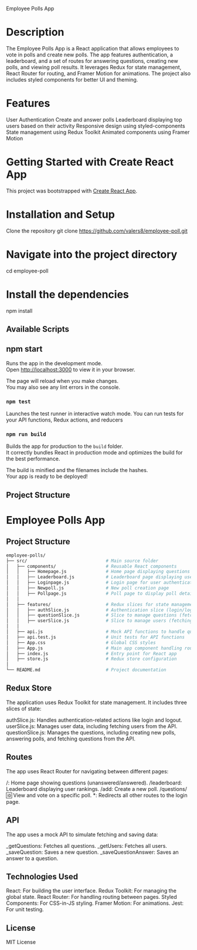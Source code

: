 Employee Polls App

# Description
The Employee Polls App is a React application that allows employees to vote in polls and create new polls. 
The app features authentication, a leaderboard, and a set of routes for answering questions, creating new polls, and viewing poll results. 
It leverages Redux for state management, React Router for routing, and Framer Motion for animations. 
The project also includes styled components for better UI and theming.

# Features
User Authentication
Create and answer polls
Leaderboard displaying top users based on their activity
Responsive design using styled-components
State management using Redux Toolkit
Animated components using Framer Motion

# Getting Started with Create React App

This project was bootstrapped with [Create React App](https://github.com/facebook/create-react-app).

# Installation and Setup

Clone the repository
git clone https://github.com/valers8/employee-poll.git

# Navigate into the project directory

cd employee-poll

# Install the dependencies

npm install

## Available Scripts

## npm start

Runs the app in the development mode.\
Open [http://localhost:3000](http://localhost:3000) to view it in your browser.

The page will reload when you make changes.\
You may also see any lint errors in the console.

### `npm test`

Launches the test runner in interactive watch mode. You can run tests for your API functions, Redux actions, and reducers

### `npm run build`

Builds the app for production to the `build` folder.\
It correctly bundles React in production mode and optimizes the build for the best performance.

The build is minified and the filenames include the hashes.\
Your app is ready to be deployed!

## Project Structure

# Employee Polls App

## Project Structure

```bash
employee-polls/
├── src/                              # Main source folder
│   ├── components/                   # Reusable React components
│   │   ├── Homepage.js               # Home page displaying questions
│   │   ├── Leaderboard.js            # Leaderboard page displaying user rankings
│   │   ├── Loginpage.js              # Login page for user authentication
│   │   ├── Newpoll.js                # New poll creation page
│   │   ├── Pollpage.js               # Poll page to display poll details and voting
│   │
│   ├── features/                     # Redux slices for state management
│   │   ├── authSlice.js              # Authentication slice (login/logout)
│   │   ├── questionSlice.js          # Slice to manage questions (fetching, saving, voting)
│   │   ├── userSlice.js              # Slice to manage users (fetching users)
│   │
│   ├── api.js                        # Mock API functions to handle questions and users
│   ├── api.test.js                   # Unit tests for API functions
│   ├── App.css                       # Global CSS styles
│   ├── App.js                        # Main app component handling routes and navigation
│   ├── index.js                      # Entry point for React app
│   ├── store.js                      # Redux store configuration
│
└── README.md                         # Project documentation
```


## Redux Store

The application uses Redux Toolkit for state management. It includes three slices of state:

authSlice.js: Handles authentication-related actions like login and logout.
userSlice.js: Manages user data, including fetching users from the API.
questionSlice.js: Manages the questions, including creating new polls, answering polls, and fetching questions from the API.

## Routes
The app uses React Router for navigating between different pages:

/: Home page showing questions (unanswered/answered).
/leaderboard: Leaderboard displaying user rankings.
/add: Create a new poll.
/questions/:id: View and vote on a specific poll.
*: Redirects all other routes to the login page.

## API

The app uses a mock API to simulate fetching and saving data:

_getQuestions: Fetches all questions.
_getUsers: Fetches all users.
_saveQuestion: Saves a new question.
_saveQuestionAnswer: Saves an answer to a question.

## Technologies Used

React: For building the user interface.
Redux Toolkit: For managing the global state.
React Router: For handling routing between pages.
Styled Components: For CSS-in-JS styling.
Framer Motion: For animations.
Jest: For unit testing.

## License
MIT License
